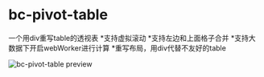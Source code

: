 bc-pivot-table
===
一个用div重写table的透视表
  *支持虚拟滚动
  *支持左边和上面格子合并
  *支持大数据下开启webWorker进行计算
  *重写布局，用div代替不友好的table

![bc-pivot-table preview]()